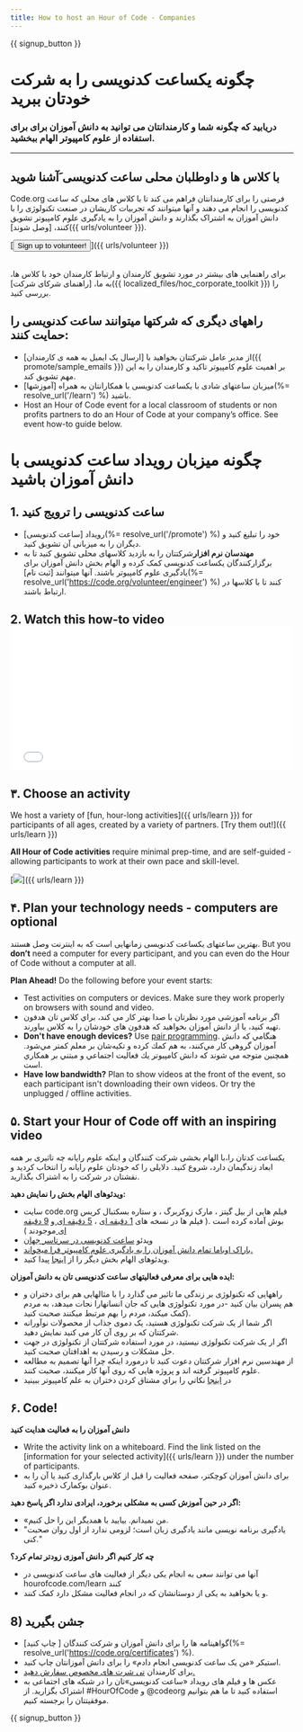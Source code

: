 ```yaml
---
title: How to host an Hour of Code - Companies
---
```


{{ signup_button }}

# چگونه یکساعت کدنویسی را به شرکت خودتان ببرید
### دریابید که چگونه شما و کارمندانتان می توانید به دانش آموزان برای برای استفاده از علوم کامپیوتر الهام ببخشید.

***

## با کلاس ها و داوطلبان محلی ساعت کدنویسی َآشنا شوید
Code.org فرصتی را برای کارمندانتان فراهم می کند تا با کلاس های محلی که ساعت کدنویسی را انجام می دهند و آنها میتوانند که تجربیات کاریشان در صنعت تکنولوژی را با دانش آموزان به اشتراک بگذارند و دانش آموزان را به یادگیری علوم کامپیوتر تشویق کنند، [وصل شوند]({{ urls/volunteer }}).

[<button>Sign up to volunteer!</button>]({{ urls/volunteer }})
<br>
<br>

برای راهنمایی های بیشتر در مورد تشویق کارمندان و ارتباط کارمندان خود با کلاس ها، به ما، [راهنمای شرکای شرکت]({{ localized_files/hoc_corporate_toolkit }}) را بررسی کنید.

## راههای دیگری که شرکتها میتوانند ساعت کدنویسی را حمایت کنند:

- از مدیر عامل شرکتتان بخواهید با [ارسال یک ایمیل به همه ی کارمندان]({{ promote/sample_emails }}) بر اهمیت علوم کامپیوتر تاکید و کارمندان را به این مهم تشویق کند.
- میزبان ساعتهای شادی با یکساعت کدنویسی با همکارانتان به همراه [آموزشها](%= resolve_url('/learn') %) باشید.
- Host an Hour of Code event for a local classroom of students or non profits partners to do an Hour of Code at your company’s office. See event how-to guide below.


# چگونه میزبان رویداد ساعت کدنویسی با دانش آموزان باشید

## 1. ساعت کدنویسی را ترویج کنید
- رویداد [ساعت کدنویسی](%= resolve_url('/promote') %) خود را تبلیغ کنید و دیگران را به میزبانی آن تشویق کنید.
- **مهندسان نرم افزار**شرکتتان را به بازدید کلاسهای محلی تشویق کنید تا به برگزارکنندگان یکساعت کدنویسی کمک کرده و الهام بخش دانش آموزان برای یادگیری علوم کامپیوتر باشند. آنها میتوانند [ثبت نام](%= resolve_url('https://code.org/volunteer/engineer') %) کنند تا با کلاسها در ارتباط باشند.

## 2. Watch this how-to video <iframe width="500" height="255" src="//www.youtube.com/embed/SrnvvWDm73k" frameborder="0" allowfullscreen mark="crwd-mark"></iframe>

## ۳. Choose an activity
We host a variety of [fun, hour-long activities]({{ urls/learn }}) for participants of all ages, created by a variety of partners. [Try them out!]({{ urls/learn }})

**All Hour of Code activities** require minimal prep-time, and are self-guided - allowing participants to work at their own pace and skill-level.

[<img src="/images/fit-700/tutorials.png" />]({{ urls/learn }})

## ۴. Plan your technology needs - computers are optional

بهترین ساعتهای یکساعت کدنویسی زمانهایی است که به اینترنت وصل هستند. But you **don’t** need a computer for every participant, and you can even do the Hour of Code without a computer at all.

**Plan Ahead!** Do the following before your event starts:

- Test activities on computers or devices. Make sure they work properly on browsers with sound and video.
- اگر برنامه آموزشی مورد نظرتان با صدا بهتر کار می کند، براي كلاس تان هدفون تهيه كنيد، يا از دانش آموزان بخواهيد که هدفون های خودشان را به کلاس بياورند.
- **Don't have enough devices?** Use [pair programming](https://www.youtube.com/watch?v=vgkahOzFH2Q). هنگامي كه دانش آموزان گروهی کار مي‌كنند، به هم كمك كرده و تكيه‌شان بر معلم كمتر مي‌شود. همچنين متوجه مي شوند كه دانش كامپيوتر يك فعاليت اجتماعي و مبتني بر همكاري است.
- **Have low bandwidth?** Plan to show videos at the front of the event, so each participant isn't downloading their own videos. Or try the unplugged / offline activities.

## ۵.  Start your Hour of Code off with an inspiring video
یکساعت کدتان را،با الهام بخشی شرکت کنندگان و اینکه علوم رایانه چه تاثیری بر همه ابعاد زندگیمان دارد، شروع کنید. دلایلی را که خودتان علوم رایانه را انتخاب کردید و نقشتان در شرکت را به اشتراک بگذارید.

**ویدئوهای الهام بخش را نمایش دهید:**

- سایت code.org فیلم هایی از بیل گیتز ، مارک زوکربرگ ، و ستاره بسکتبال کریس بوش آماده کرده است .( فیلم ها در نسخه های [1 دقیقه ای](https://www.youtube.com/watch?v=qYZF6oIZtfc) ، [5 دقیقه ای ](https://www.youtube.com/watch?v=nKIu9yen5nc)و [9 دقیقه ای ](https://www.youtube.com/watch?v=dU1xS07N-FA)موجودند )
- ویدئو [ساعت کدنویسی در سرتاسر جهان](https://www.youtube.com/watch?v=KsOIlDT145A)
- [باراک اوباما تمام دانش آموزان را به یادگیری علوم کامپیوتر فرا میخواند.](https://www.youtube.com/watch?v=6XvmhE1J9PY)
- ویدئوهای الهام بخش دیگر را از [اینجا](https://www.youtube.com/playlist?list=PLzdnOPI1iJNfpD8i4Sx7U0y2MccnrNZuP) پیدا کنید.

**ایده هایی برای معرفی فعالیتهای ساعت کدنویسی تان به دانش آموزان:**

- راههایی که تکنولوژی بر زندگی ما تاثیر می گذارد را با مثالهایی هم برای دختران و هم پسران بیان کنید -در مورد تکنولوژی هایی که جان انسانهارا نجات میدهد، به مردم کمک میکند، مردم را بهم مرتبط میکنند صحبت کنید).
- اگر شما از یک شرکت تکنولوژی هستید، یک دموی جذاب از محصولات نوآورانه شرکتتان که بر روی آن کار می کنید نمایش دهید.
- اگر ار یک شرکت تکنولوژی نیستید، در مورد استفاده شرکتتان از تکنولوژی در جهت حل مشکلات و رسیدن به اهدافتان صحبت کنید.
- از مهندسین نرم افزار شرکتتان دعوت کنید تا درمورد اینکه چرا آنها تصمیم به مطالعه علوم کامپیوتر گرفته اند و پروژه هایی که روی آنها کار میکنند، صحبت کنند.
- در [اينجا](http://code.org/girls) نكاتي را براي مشتاق كردن دختران به علم كامپيوتر ببينيد

## ۶. Code!
**دانش آموزان را به فعالیت هدایت کنید**

- Write the activity link on a whiteboard. Find the link listed on the [information for your selected activity]({{ urls/learn }}) under the number of participants.
- برای دانش آموزان کوچکتر، صفحه فعالیت را قبل از کلاس بارگذاری کنید یا آن را به عنوان  بوکمارک ذخیره کنید.

**اگر در حین آموزش کسی به مشکلی برخورد، ایرادی ندارد اگر پاسخ دهید:**

- «من نمیدانم. بیایید با همدیگر این را حل کنیم.
- "یادگیری برنامه نویسی مانند یادگیری زبان است؛ لزومی ندارد از اول روان صحبت کنی."

**چه كار كنيم اگر دانش آموزی زودتر تمام كرد؟**

- آنها می توانند سعی به انجام یکی دیگر از فعالیت های ساعت کدنویسی در hourofcode.com/learn کنند
- و یا بخواهید به یکی از دوستانشان که در انجام فعالیت مشکل دارد کمک کنند.

## 8) جشن بگیرید

- گواهینامه ها را برای دانش آموزان و شرکت کنندگان [ چاپ کنید](%= resolve_url('https://code.org/certificates') %).
- استیکر «من یک ساعت کدنویسی انجام دادم» را برای دانش آموزانتان چاپ کنید.
- برای کارمندان [تی شرت های مخصوص سفارش دهید.](http://blog.code.org/post/132608499493/hour-of-code-shirts-and-more)
- عکس ها و فیلم های رویداد «ساعت کدنویسی»تان را در شبکه های اجتماعی به اشتراک بگزارید. از #HourOfCode و @codeorg استفاده کنید تا ما هم بتوانیم موفقیتتان را برجسته کنیم.

{{ signup_button }}
